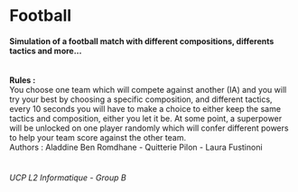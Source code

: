 # Football
<h4>Simulation of a football match with different compositions, differents tactics and more... </h4></br>
<b>Rules :</b></br>
You choose one team which will compete against another (IA) and you will try your
best by choosing a specific composition, and different tactics, every 10 seconds you will
have to make a choice to either keep the same tactics and composition, either you let it be.
At some point, a superpower will be unlocked on one player randomly which will confer different
powers to help your team score against the other team.
</br>
Authors : Aladdine Ben Romdhane - Quitterie Pilon - Laura Fustinoni </br>
</br>
<h6>UCP L2 Informatique - Group B</h6>
